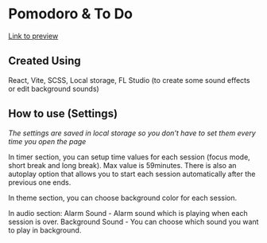 # Pomodoro & To Do 
[Link to preview](https://marcinn1337.github.io/pomodoro/ "Pomodoro Preview")

## Created Using
React, Vite, SCSS, Local storage, FL Studio (to create some sound effects or edit background sounds)

## How to use (Settings)
<em>The settings are saved in local storage so you don't have to set them every time you open the page</em>

In timer section, you can setup time values for each session (focus mode, short break and long break). Max value is 59minutes. There is also an autoplay option that allows you to start each session automatically after the previous one ends.

In theme section, you can choose background color for each session.

In audio section:
Alarm Sound - Alarm sound which is playing when each session is over.
Background Sound - You can choose which sound you want to play in background.

